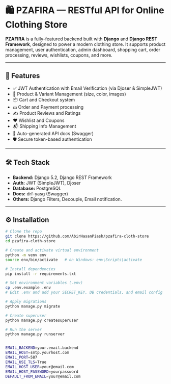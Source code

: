 # 🛍️ PZAFIRA — RESTful API for Online Clothing Store

**PZAFIRA** is a fully-featured backend built with **Django** and **Django REST Framework**, designed to power a modern clothing store. It supports product management, user authentication, admin dashboard, shopping cart, order processing, reviews, wishlists, coupons, and more.

---

## 🚀 Features

- ✅ JWT Authentication with Email Verification (via Djoser & SimpleJWT)
- 👗 Product & Variant Management (size, color, images)
- 📦 Cart and Checkout system
- 💵 Order and Payment processing
- ✍️ Product Reviews and Ratings
- ❤️ Wishlist and Coupons
- 📬 Shipping Info Management
- 📄 Auto-generated API docs (Swagger)
- 🛡️ Secure token-based authentication


---

## 🛠️ Tech Stack

- **Backend:** Django 5.2, Django REST Framework
- **Auth:** JWT (SimpleJWT), Djoser
- **Database:** PostgreSQL
- **Docs:** drf-yasg (Swagger)
- **Others:** Django Filters, Decouple, Email notification.

---

## ⚙️ Installation

```bash
# Clone the repo
git clone https://github.com/AbirHasanPiash/pzafira-cloth-store
cd pzafira-cloth-store

# Create and activate virtual environment
python -m venv env
source env/bin/activate   # on Windows: env\Scripts\activate

# Install dependencies
pip install -r requirements.txt

# Set environment variables (.env)
cp .env.example .env
# Edit .env and add your SECRET_KEY, DB credentials, and email config

# Apply migrations
python manage.py migrate

# Create superuser
python manage.py createsuperuser

# Run the server
python manage.py runserver


EMAIL_BACKEND=your.email.backend
EMAIL_HOST=smtp.yourhost.com
EMAIL_PORT=587
EMAIL_USE_TLS=True
EMAIL_HOST_USER=your@email.com
EMAIL_HOST_PASSWORD=yourpassword
DEFAULT_FROM_EMAIL=your@email.com

